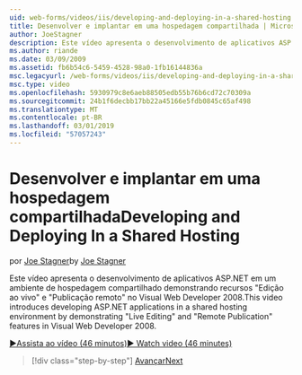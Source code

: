 ```yaml
---
uid: web-forms/videos/iis/developing-and-deploying-in-a-shared-hosting
title: Desenvolver e implantar em uma hospedagem compartilhada | Microsoft Docs
author: JoeStagner
description: Este vídeo apresenta o desenvolvimento de aplicativos ASP.NET em um ambiente de hospedagem compartilhado demonstrando &quot;Live editando&quot; e &quot;publicação remoto &...
ms.author: riande
ms.date: 03/09/2009
ms.assetid: fb6b54c6-5459-4528-98a0-1fb16144836a
msc.legacyurl: /web-forms/videos/iis/developing-and-deploying-in-a-shared-hosting
msc.type: video
ms.openlocfilehash: 5930979c8e6aeb88505edb55b76b6cd72c70309a
ms.sourcegitcommit: 24b1f6decbb17bb22a45166e5fdb0845c65af498
ms.translationtype: MT
ms.contentlocale: pt-BR
ms.lasthandoff: 03/01/2019
ms.locfileid: "57057243"
---
```

<a name="developing-and-deploying-in-a-shared-hosting"></a><span data-ttu-id="b498b-103">Desenvolver e implantar em uma hospedagem compartilhada</span><span class="sxs-lookup"><span data-stu-id="b498b-103">Developing and Deploying In a Shared Hosting</span></span>
====================
<span data-ttu-id="b498b-104">por [Joe Stagner](https://github.com/JoeStagner)</span><span class="sxs-lookup"><span data-stu-id="b498b-104">by [Joe Stagner](https://github.com/JoeStagner)</span></span>

<span data-ttu-id="b498b-105">Este vídeo apresenta o desenvolvimento de aplicativos ASP.NET em um ambiente de hospedagem compartilhado demonstrando recursos "Edição ao vivo" e "Publicação remoto" no Visual Web Developer 2008.</span><span class="sxs-lookup"><span data-stu-id="b498b-105">This video introduces developing ASP.NET applications in a shared hosting environment by demonstrating "Live Editing" and "Remote Publication" features in Visual Web Developer 2008.</span></span>

[<span data-ttu-id="b498b-106">&#9654;Assista ao vídeo (46 minutos)</span><span class="sxs-lookup"><span data-stu-id="b498b-106">&#9654; Watch video (46 minutes)</span></span>](https://channel9.msdn.com/Blogs/ASP-NET-Site-Videos/developing-and-deploying-in-a-shared-hosting)

> [!div class="step-by-step"]
> [<span data-ttu-id="b498b-107">Avançar</span><span class="sxs-lookup"><span data-stu-id="b498b-107">Next</span></span>](working-with-iis7-deligated-admin.md)

